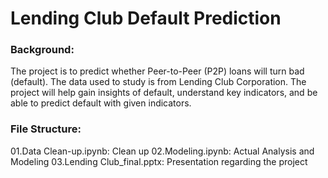# Lending Club Default Prediction


### Background:

The project is to predict whether Peer-to-Peer (P2P) loans will turn bad (default). The data used to study is from Lending Club Corporation. The project will help gain insights of default, understand key indicators, and be able to predict default with given indicators. 

### File Structure: 

01.Data Clean-up.ipynb: Clean up
02.Modeling.ipynb: Actual Analysis and Modeling
03.Lending Club_final.pptx: Presentation regarding the project

